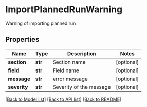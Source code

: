 # ImportPlannedRunWarning

Warning of importing planned run
## Properties
Name | Type | Description | Notes
------------ | ------------- | ------------- | -------------
**section** | **str** | Section name | [optional] 
**field** | **str** | Field name | [optional] 
**message** | **str** | error message | [optional] 
**severity** | **str** | Severity of the message | [optional] 

[[Back to Model list]](../README.md#documentation-for-models) [[Back to API list]](../README.md#documentation-for-api-endpoints) [[Back to README]](../README.md)


